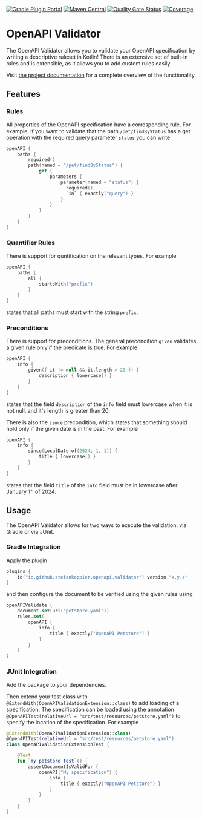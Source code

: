 [![Gradle Plugin Portal](https://img.shields.io/gradle-plugin-portal/v/io.github.stefankoppier.openapi.validator)](https://plugins.gradle.org/plugin/io.github.stefankoppier.openapi.validator)
[![Maven Central](https://img.shields.io/maven-central/v/io.github.stefankoppier.openapi.validator/core)](https://mvnrepository.com/artifact/io.github.stefankoppier.openapi.validator)
[![Quality Gate Status](https://sonarcloud.io/api/project_badges/measure?project=stefankoppier_openapi-validator&metric=alert_status)](https://sonarcloud.io/summary/new_code?id=stefankoppier_openapi-validator)
[![Coverage](https://sonarcloud.io/api/project_badges/measure?project=stefankoppier_openapi-validator&metric=coverage)](https://sonarcloud.io/summary/new_code?id=stefankoppier_openapi-validator)

# OpenAPI Validator

The OpenAPI Validator allows you to validate your OpenAPI specification by writing a descriptive ruleset in Kotlin!
There is an extensive set of built-in rules and is extensible, as it allows you to add custom rules easily. 

Visit [the project documentation](https://stefankoppier.github.io/openapi-validator/) for a complete overview of the 
functionality.

## Features

### Rules
All properties of the OpenAPI specification have a corresponding rule. For example, if you want to validate that the
path `/pet/findByStatus` has a get operation with the required query parameter `status` you can write
```kotlin
openAPI {
    paths {
        required()
        path(named = "/pet/findByStatus") {
            get { 
                parameters {
                    parameter(named = "status") {
                      required()
                      `in` { exactly("query") }
                    }
                }
            }
        }
    }
}
```

### Quantifier Rules
There is support for quntification on the relevant types. For example
```kotlin
openAPI {
    paths {
        all {
            startsWith("prefix")
        }
    }
}
```
states that all paths must start with the string `prefix`.

### Preconditions
There is support for preconditions. The general precondition `given` validates a given rule only if
the predicate is true. For example
```kotlin
openAPI {
    info {
        given({ it != null && it.length > 20 }) {
            description { lowercase() }
        }
    }
}
```
states that the field `description` of the `info` field must lowercase when it is not null, and it's length is
greater than 20.

There is also the `since` precondition, which states that something should hold only if the given date is in
the past. For example
```kotlin
openAPI {
    info {
        since(LocalDate.of(2024, 1, 1)) {
            title { lowercase() }
        }
    }
}
```
states that the field `title` of the `info` field must be in lowercase after January 1ˢᵗ of 2024.  

## Usage

The OpenAPI Validator allows for two ways to execute the validation: via Gradle or via JUnit.

### Gradle Integration

Apply the plugin
```kotlin
plugins {
    id("io.github.stefankoppier.openapi.validator") version "x.y.z"
}
```
and then configure the document to be verified using the given rules using
```kotlin
openAPIValidate {
    document.set(uri("petstore.yaml"))
    rules.set(
        openAPI {
            info {
                title { exactly("OpenAPI Petstore") }
            }
        }
    )
}
```

### JUnit Integration

Add the package to your dependencies.

Then extend your test class with `@ExtendWith(OpenAPIValidationExtension::class)` to add loading of a specification. 
The specification can be loaded using the annotation `@OpenAPITest(relativeUrl = "src/test/resources/petstore.yaml")` to 
specify the location of the specification. For example
```kotlin
@ExtendWith(OpenAPIValidationExtension::class)
@OpenAPITest(relativeUrl = "src/test/resources/petstore.yaml")
class OpenAPIValidationExtensionTest {

    @Test
    fun `my petstore test`() {
        assertDocumentIsValidFor {
            openAPI("My specification") {
                info {
                    title { exactly("OpenAPI Petstore") }
                }
            }
        }
    }
}
```
